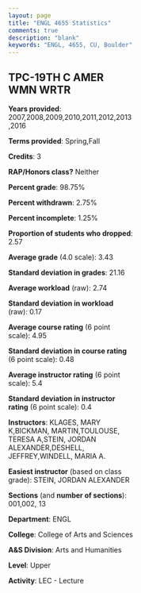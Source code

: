 ```yaml
---
layout: page
title: "ENGL 4655 Statistics"
comments: true
description: "blank"
keywords: "ENGL, 4655, CU, Boulder"
--- 
```

<head>
<script src="https://ajax.googleapis.com/ajax/libs/jquery/2.1.3/jquery.min.js"></script>
<script src="https://dl.dropboxusercontent.com/s/pc42nxpaw1ea4o9/highcharts.js?dl=0"></script>
<!-- <script src="../assets/js/highcharts.js"></script> -->
<style type="text/css">@font-face {
	font-family: "Bebas Neue";
	src: url(https://www.filehosting.org/file/details/544349/BebasNeue%20Regular.otf) format("opentype");
	}
	h1.Bebas { 
		font-family: "Bebas Neue", Verdana, Tahoma;
	}
</style>
</head>
<body>
	<div id="container" style="float: right; width: 45%; height: 88%; margin-left: 2.5%; margin-right: 2.5%;"></div>
	<script language="JavaScript">
		$(document).ready(function() {
		var chart = {type: 'column'};
		var title = {text: 'Grade Distribution'};
		var xAxis = {categories: ['A','B','C','D','F'],crosshair: true};
		var yAxis = {min: 0,title: {text: 'Percentage'}};
		var tooltip = {headerFormat: '<center><b><span style="font-size:20px">{point.key}</span></b></center>',
		               pointFormat: '<td style="padding:0"><b>{point.y:.1f}%</b></td>',
		               footerFormat: '</table>',shared: true,useHTML: true};
		var plotOptions = {column: {pointPadding: 0.0,borderWidth: 0}};  
		var credits = {enabled: false};var series= [{name: 'Percent',data: [51.6,42.78,4.28,0.0,1.34,]}];
		var json = {};
		json.chart = chart;
		json.title = title;
		json.tooltip = tooltip;
		json.xAxis = xAxis;
		json.yAxis = yAxis;  
		json.series = series;
		json.plotOptions = plotOptions;  
		json.credits = credits;
		$('#container').highcharts(json);
	});
	</script>
</body>
			   
## TPC-19TH C AMER WMN WRTR

**Years provided**: 2007,2008,2009,2010,2011,2012,2013,2016

**Terms provided**: Spring,Fall

**Credits**: 3

**RAP/Honors class?** Neither

**Percent grade**: 98.75%

**Percent withdrawn**: 2.75%

**Percent incomplete**: 1.25%

**Proportion of students who dropped**: 2.57

**Average grade** (4.0 scale): 3.43

**Standard deviation in grades**: 21.16

**Average workload** (raw): 2.74

**Standard deviation in workload** (raw): 0.17

**Average course rating** (6 point scale): 4.95

**Standard deviation in course rating** (6 point scale): 0.48

**Average instructor rating** (6 point scale): 5.4

**Standard deviation in instructor rating** (6 point scale): 0.4

**Instructors**: KLAGES, MARY K,BICKMAN, MARTIN,TOULOUSE, TERESA A,STEIN, JORDAN ALEXANDER,DESHELL, JEFFREY,WINDELL, MARIA A.

**Easiest instructor** (based on class grade): STEIN, JORDAN ALEXANDER

**Sections** (and **number of sections**): 001,002, 13

**Department**: ENGL

**College**: College of Arts and Sciences

**A&S Division**: Arts and Humanities

**Level**: Upper

**Activity**: LEC - Lecture